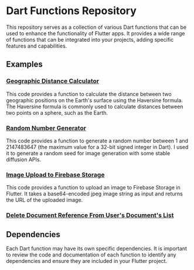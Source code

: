 # Dart Functions Repository

This repository serves as a collection of various Dart functions that can be used to enhance the functionality of Flutter apps. It provides a wide range of functions that can be integrated into your projects, adding specific features and capabilities.

## Examples

### [Geographic Distance Calculator](https://github.com/pippoberto/Dart-Functions/blob/main/calculateDistance.dart)
This code provides a function to calculate the distance between two geographic positions on the Earth's surface using the Haversine formula. The Haversine formula is commonly used to calculate distances between two points on a sphere, such as the Earth.
### [Random Number Generator](https://github.com/pippoberto/Dart-Functions/blob/main/randomNumber.dart)
This code provides a function to generate a random number between 1 and 2147483647 (the maximum value for a 32-bit signed integer in Dart). 
I used it to generate a random seed for image generation with some stable diffusion APIs.
### [Image Upload to Firebase Storage](https://github.com/pippoberto/Dart-Functions/blob/main/uploadImage.dart)
This code provides a function to upload an image to Firebase Storage in Flutter. It takes a base64-encoded jpeg image string as input and returns the URL of the uploaded image.
### [Delete Document Reference From User's Document's List](https://github.com/pippoberto/Dart-Functions/blob/main/deleteTopicFromUsers.dart)

## Dependencies

Each Dart function may have its own specific dependencies. It is important to review the code and documentation of each function to identify any dependencies and ensure they are included in your Flutter project.
